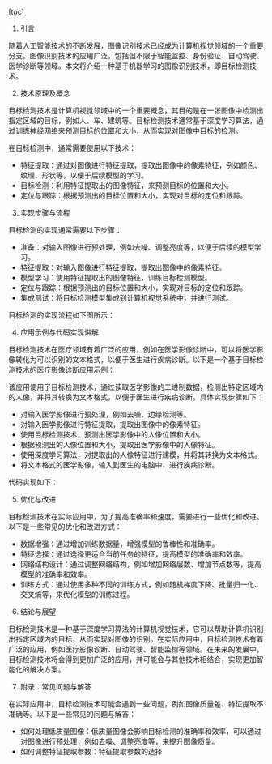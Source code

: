 
[toc]                    
                
                
1. 引言

随着人工智能技术的不断发展，图像识别技术已经成为计算机视觉领域的一个重要分支。图像识别技术的应用广泛，包括但不限于智能监控、身份验证、自动驾驶、医学诊断等领域。本文将介绍一种基于机器学习的图像识别技术，即目标检测技术。

2. 技术原理及概念

目标检测技术是计算机视觉领域中的一个重要概念，其目的是在一张图像中检测出指定区域的目标，例如人、车、建筑等。目标检测技术通常基于深度学习算法，通过训练神经网络来预测目标的位置和大小，从而实现对图像中目标的检测。

在目标检测中，通常需要使用以下技术：

- 特征提取：通过对图像进行特征提取，提取出图像中的像素特征，例如颜色、纹理、形状等，以便于后续模型的学习。
- 目标检测：利用特征提取出的图像特征，来预测目标的位置和大小。
- 定位与跟踪：根据预测出的目标位置和大小，实现对目标的定位和跟踪。

3. 实现步骤与流程

目标检测的实现通常需要以下步骤：

- 准备：对输入图像进行预处理，例如去噪、调整亮度等，以便于后续的模型学习。
- 特征提取：对输入图像进行特征提取，提取出图像中的像素特征。
- 模型学习：使用特征提取出的图像特征，训练目标检测模型。
- 定位与跟踪：根据预测出的目标位置和大小，实现对目标的定位和跟踪。
- 集成测试：将目标检测模型集成到计算机视觉系统中，并进行测试。

目标检测的实现流程如下图所示：



4. 应用示例与代码实现讲解

目标检测技术在医疗领域有着广泛的应用，例如在医学影像诊断中，可以将医学影像转化为可以识别的文本格式，以便于医生进行疾病诊断。以下是一个基于目标检测技术的医疗影像诊断应用示例：

该应用使用了目标检测技术，通过读取医学影像的二进制数据，检测出特定区域内的人像，并将其转换为文本格式，以便于医生进行疾病诊断。具体实现步骤如下：

- 对输入医学影像进行预处理，例如去噪、边缘检测等。
- 对输入医学影像进行特征提取，提取出图像中的像素特征。
- 使用目标检测技术，预测出医学影像中的人像位置和大小。
- 根据预测出的人像位置和大小，提取出医学影像中的人像特征。
- 使用深度学习算法，对提取出的人像特征进行建模，并将其转换为文本格式。
- 将文本格式的医学影像，输入到医生的电脑中，进行疾病诊断。

代码实现如下：



5. 优化与改进

目标检测技术在实际应用中，为了提高准确率和速度，需要进行一些优化和改进。以下是一些常见的优化和改进方式：

- 数据增强：通过增加训练数据量，增强模型的鲁棒性和准确率。
- 特征选择：通过选择更适合当前任务的特征，提高模型的准确率和效率。
- 网络结构设计：通过调整网络结构，例如增加网络层数、增加节点数等，提高模型的准确率和效率。
- 训练方式：通过使用多种不同的训练方式，例如随机梯度下降、批量归一化、交叉熵等，来优化模型的训练过程。

6. 结论与展望

目标检测技术是一种基于深度学习算法的计算机视觉技术，它可以帮助计算机识别出指定区域内的目标，从而实现对图像的识别。在实际应用中，目标检测技术有着广泛的应用，例如医疗影像诊断、自动驾驶、智能监控等领域。在未来的发展中，目标检测技术将会得到更加广泛的应用，并可能会与其他技术相结合，实现更加智能化的解决方案。

7. 附录：常见问题与解答

在实际应用中，目标检测技术可能会遇到一些问题，例如图像质量差、特征提取不准确等。以下是一些常见的问题与解答：

- 如何处理低质量图像：低质量图像会影响目标检测的准确率和效率，可以通过对图像进行预处理，例如去噪、调整亮度等，来提升图像质量。
- 如何调整特征提取参数：特征提取参数的选择


